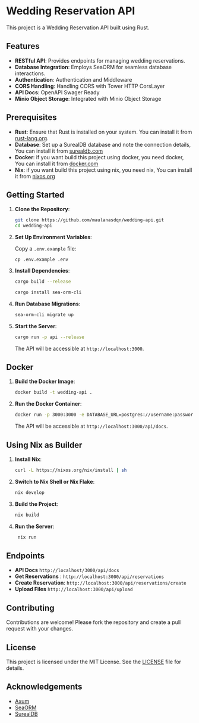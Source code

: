 # Wedding Reservation API

This project is a Wedding Reservation API built using Rust.

## Features

- **RESTful API**: Provides endpoints for managing wedding reservations.
- **Database Integration**: Employs SeaORM for seamless database interactions.
- **Authentication**: Authentication and Middleware
- **CORS Handling**: Handling CORS with Tower HTTP CorsLayer
- **API Docs**: OpenAPI Swager Ready
- **Minio Object Storage**: Integrated with Minio Object Storage

## Prerequisites

- **Rust**: Ensure that Rust is installed on your system. You can install it from [rust-lang.org](https://www.rust-lang.org/).
- **Database**: Set up a SurealDB database and note the connection details, You can install it from [surealdb.com](https://surrealdb.com/)
- **Docker**: if you want build this project using docker, you need docker, You can install it from [docker.com](https://www.docker.com/)
- **Nix**: if you want build this project using nix, you need nix, You can install it from [nixos.org](https://nixos.org/)

## Getting Started

1. **Clone the Repository**:

   ```bash
   git clone https://github.com/maulanasdqn/wedding-api.git
   cd wedding-api
   ```

2. **Set Up Environment Variables**:

   Copy a `.env.exanple` file:

   ```env
   cp .env.example .env
   ```

3. **Install Dependencies**:

   ```bash
   cargo build --release
   ```
    ```bash
   cargo install sea-orm-cli
   ```

4. **Run Database Migrations**:

   ```bash
   sea-orm-cli migrate up
   ```

5. **Start the Server**:

   ```bash
   cargo run -p api --release
   ```

   The API will be accessible at `http://localhost:3000`.

## Docker

1. **Build the Docker Image**:

   ```bash
   docker build -t wedding-api .
   ```

2. **Run the Docker Container**:

   ```bash
   docker run -p 3000:3000 -e DATABASE_URL=postgres://username:password@localhost/database_name wedding-api
   ```

   The API will be accessible at `http://localhost:3000/api/docs`.


## Using Nix as Builder

1. **Install Nix**:

   ```bash
   curl -L https://nixos.org/nix/install | sh
   ```

2. **Switch to Nix Shell or Nix Flake**:

   ```bash
   nix develop
   ```

3. **Build the Project**:

   ```bash
   nix build
   ```

4. **Run the Server**:

   ```bash
    nix run
   ```

## Endpoints

- **API Docs**
`http://localhost/3000/api/docs` 
- **Get Reservations** : `http://localhost:3000/api/reservations`
- **Create Reservation**: `http://localhost:3000/api/reservations/create`
- **Upload Files** `http://localhost:3000/api/upload`

## Contributing

Contributions are welcome! Please fork the repository and create a pull request with your changes.

## License

This project is licensed under the MIT License. See the [LICENSE](LICENSE) file for details.

## Acknowledgements

- [Axum](https://github.com/tokio-rs/axum)
- [SeaORM](https://github.com/SeaQL/sea-orm)
- [SurealDB](https://surrealdb.com)
